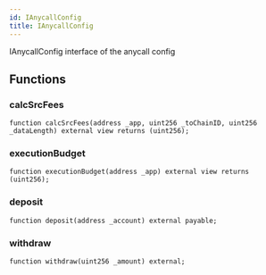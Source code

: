 ```yaml
---
id: IAnycallConfig
title: IAnycallConfig
---
```


IAnycallConfig interface of the anycall config


## Functions
### calcSrcFees


```solidity
function calcSrcFees(address _app, uint256 _toChainID, uint256 _dataLength) external view returns (uint256);
```

### executionBudget


```solidity
function executionBudget(address _app) external view returns (uint256);
```

### deposit


```solidity
function deposit(address _account) external payable;
```

### withdraw


```solidity
function withdraw(uint256 _amount) external;
```

